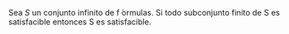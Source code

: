 Sea $S$ un conjunto infinito de f ́ormulas. Si todo subconjunto  finito de S es satisfacible entonces S es satisfacible.